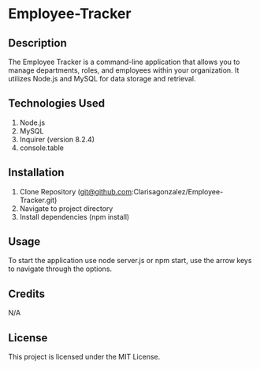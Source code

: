 # Employee-Tracker

## Description 
The Employee Tracker is a command-line application that allows you to manage departments, roles, and employees within your organization. It utilizes Node.js and MySQL for data storage and retrieval.

## Technologies Used
1. Node.js
2. MySQL
3. Inquirer (version 8.2.4)
4. console.table

## Installation 
1. Clone Repository (git@github.com:Clarisagonzalez/Employee-Tracker.git)
2. Navigate to project directory
3. Install dependencies (npm install)

## Usage
To start the application use node server.js or npm start, use the arrow keys to navigate through the options. 

## Credits 
N/A

## License
This project is licensed under the MIT License.
